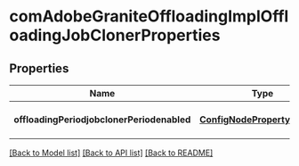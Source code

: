 # comAdobeGraniteOffloadingImplOffloadingJobClonerProperties

## Properties
Name | Type | Description | Notes
------------ | ------------- | ------------- | -------------
**offloadingPeriodjobclonerPeriodenabled** | [**ConfigNodePropertyBoolean**](ConfigNodePropertyBoolean.md) |  | [optional] [default to null]

[[Back to Model list]](../README.md#documentation-for-models) [[Back to API list]](../README.md#documentation-for-api-endpoints) [[Back to README]](../README.md)


